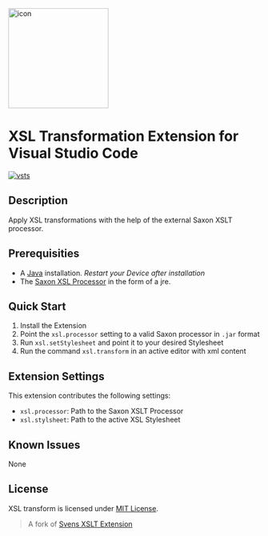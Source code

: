 <img src="https://github.com/WashirePie/vscode-xsl-transform/blob/master/icon.png?raw=true" alt="icon" width="200">

# XSL Transformation Extension for Visual Studio Code

<p align="left">
  <a href="https://github.com/WashirePie/vscode-xsl-transform"><img src="https://img.shields.io/github/workflow/status/WashirePie/vscode-xsl-transform/Node.js%20CI.svg?logo=github" alt="vsts"></a>
</p>

## Description

Apply XSL transformations with the help of the external Saxon XSLT processor.

## Prerequisities

* A [Java](https://www.java.com/de/download/) installation. *Restart your Device after installation*
* The [Saxon XSL Processor](http://saxon.sourceforge.net/#F9.9HE) in the form of a jre.

## Quick Start

1. Install the Extension
2. Point the `xsl.processor` setting to a valid Saxon processor in `.jar` format
3. Run `xsl.setStylesheet` and point it to your desired Stylesheet
4. Run the command `xsl.transform` in an active editor with xml content

## Extension Settings

This extension contributes the following settings:

* `xsl.processor`: Path to the Saxon XSLT Processor
* `xsl.stylsheet`: Path to the active XSL Stylesheet

## Known Issues

None

## License

XSL transform is licensed under [MIT License](https://github.com/WashirePie/vscode-xsl-transform/blob/master/LICENSE).

> A fork of [Svens XSLT Extension](https://marketplace.visualstudio.com/items?itemName=SvenAGN.xslt-transform)